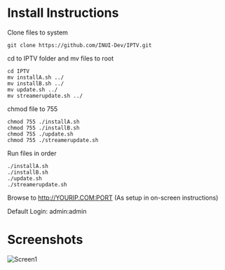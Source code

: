 # Install Instructions

Clone files to system
~~~~
git clone https://github.com/INUI-Dev/IPTV.git
~~~~

cd to IPTV folder and mv files to root
~~~~
cd IPTV
mv installA.sh ../
mv installB.sh ../
mv update.sh ../ 
mv streamerupdate.sh ../ 
~~~~

chmod file to 755
~~~~
chmod 755 ./installA.sh 
chmod 755 ./installB.sh 
chmod 755 ./update.sh 
chmod 755 ./streamerupdate.sh 
~~~~

Run files in order
~~~~
./installA.sh 
./installB.sh 
./update.sh 
./streamerupdate.sh 
~~~~

Browse to http://YOURIP.COM:PORT (As setup in on-screen instructions) 

Default Login: admin:admin

# Screenshots
![Screen1](https://i.imgur.com/FUlJNo0.png)
